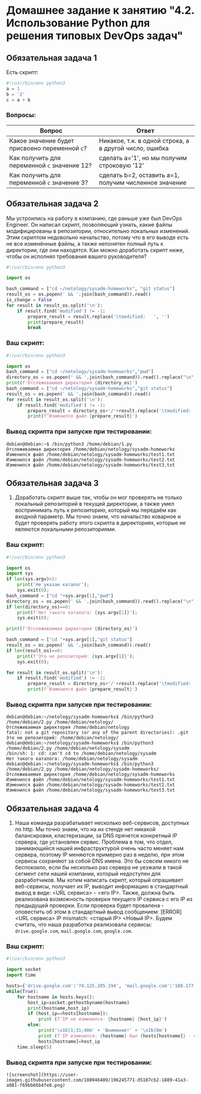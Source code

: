 # Домашнее задание к занятию "4.2. Использование Python для решения типовых DevOps задач"

## Обязательная задача 1

Есть скрипт:
```python
#!/usr/bin/env python3
a = 1
b = '2'
c = a + b
```

### Вопросы:
| Вопрос  | Ответ |
| ------------- | ------------- |
| Какое значение будет присвоено переменной `c`?  | Никакое, т.к. в одной строка, а в другой число, ошибка  |
| Как получить для переменной `c` значение 12?  | сделать a='1', но мы получим строковую '12'  |
| Как получить для переменной `c` значение 3?  | сделать b=2, оставить а=1, получим численное значение  |

## Обязательная задача 2
Мы устроились на работу в компанию, где раньше уже был DevOps Engineer. Он написал скрипт, позволяющий узнать, какие файлы модифицированы в репозитории, относительно локальных изменений. Этим скриптом недовольно начальство, потому что в его выводе есть не все изменённые файлы, а также непонятен полный путь к директории, где они находятся. Как можно доработать скрипт ниже, чтобы он исполнял требования вашего руководителя?

```python
#!/usr/bin/env python3

import os

bash_command = ["cd ~/netology/sysadm-homeworks", "git status"]
result_os = os.popen(' && '.join(bash_command)).read()
is_change = False
for result in result_os.split('\n'):
    if result.find('modified') != -1:
        prepare_result = result.replace('\tmodified:   ', '')
        print(prepare_result)
        break
```

### Ваш скрипт:
```python
#!/usr/bin/env python3

import os
bash_command = ["cd ~/netology/sysadm-homeworks","pwd"]
directory_os = os.popen(' && '.join(bash_command)).read().replace("\n","")
print(f'Отслеживаемая директория {directory_os}')
bash_command = ["cd ~/netology/sysadm-homeworks","git status"]
result_os = os.popen(' && '.join(bash_command)).read()
for result in result_os.split('\n'):
    if result.find('modified') != -1:
        prepare_result = directory_os+'/'+result.replace('\tmodified:   ', '')
        print(f'Изменился файл {prepare_result}')
```

### Вывод скрипта при запуске при тестировании:
```
debian@debian:~$ /bin/python3 /home/debian/1.py
Отслеживаемая директория /home/debian/netology/sysadm-homeworks
Изменился файл /home/debian/netology/sysadm-homeworks/test1.txt
Изменился файл /home/debian/netology/sysadm-homeworks/test2.txt
Изменился файл /home/debian/netology/sysadm-homeworks/test3.txt
```

## Обязательная задача 3
1. Доработать скрипт выше так, чтобы он мог проверять не только локальный репозиторий в текущей директории, а также умел воспринимать путь к репозиторию, который мы передаём как входной параметр. Мы точно знаем, что начальство коварное и будет проверять работу этого скрипта в директориях, которые не являются локальными репозиториями.

### Ваш скрипт:
```python
#!/usr/bin/env python3

import os
import sys
if len(sys.argv)<2:
    print('Не указан каталог');
    sys.exit(0);
bash_command = ["cd "+sys.argv[1],"pwd"]
directory_os = os.popen(' && '.join(bash_command)).read().replace("\n","")
if len(directory_os)==0:
    print(f'Нет такого каталога: {sys.argv[1]}');
    sys.exit(0);

print(f'Отслеживаемая директория {directory_os}')

bash_command = ["cd "+sys.argv[1],"git status"]
result_os = os.popen(' && '.join(bash_command)).read()
if len(result_os)==0:
    print(f'Это не репозиторий: {sys.argv[1]}');
    sys.exit(0);

for result in result_os.split('\n'):
    if result.find('modified') != -1:
        prepare_result = directory_os+'/'+result.replace('\tmodified:   ', '')
        print(f'Изменился файл {prepare_result}')
```

### Вывод скрипта при запуске при тестировании:
```
debian@debian:~/netology/sysadm-homeworks$ /bin/python3 /home/debian/2.py /home/debian/netology/
Отслеживаемая директория /home/debian/netology
fatal: not a git repository (or any of the parent directories): .git
Это не репозиторий: /home/debian/netology/
debian@debian:~/netology/sysadm-homeworks$ /bin/python3 /home/debian/2.py /home/debian/netology/sysadm
/bin/sh: 1: cd: can't cd to /home/debian/netology/sysadm
Нет такого каталога: /home/debian/netology/sysadm
debian@debian:~/netology/sysadm-homeworks$ /bin/python3 /home/debian/2.py /home/debian/netology/sysadm-homeworks/
Отслеживаемая директория /home/debian/netology/sysadm-homeworks
Изменился файл /home/debian/netology/sysadm-homeworks/test1.txt
Изменился файл /home/debian/netology/sysadm-homeworks/test2.txt
Изменился файл /home/debian/netology/sysadm-homeworks/test3.txt

```

## Обязательная задача 4
1. Наша команда разрабатывает несколько веб-сервисов, доступных по http. Мы точно знаем, что на их стенде нет никакой балансировки, кластеризации, за DNS прячется конкретный IP сервера, где установлен сервис. Проблема в том, что отдел, занимающийся нашей инфраструктурой очень часто меняет нам сервера, поэтому IP меняются примерно раз в неделю, при этом сервисы сохраняют за собой DNS имена. Это бы совсем никого не беспокоило, если бы несколько раз сервера не уезжали в такой сегмент сети нашей компании, который недоступен для разработчиков. Мы хотим написать скрипт, который опрашивает веб-сервисы, получает их IP, выводит информацию в стандартный вывод в виде: <URL сервиса> - <его IP>. Также, должна быть реализована возможность проверки текущего IP сервиса c его IP из предыдущей проверки. Если проверка будет провалена - оповестить об этом в стандартный вывод сообщением: [ERROR] <URL сервиса> IP mismatch: <старый IP> <Новый IP>. Будем считать, что наша разработка реализовала сервисы: `drive.google.com`, `mail.google.com`, `google.com`.

### Ваш скрипт:
```python
#!/usr/bin/env python3

import socket
import time

hosts={'drive.google.com':'74.125.205.194', 'mail.google.com':'108.177.14.18', 'google.com':'74.125.205.113'}
while(True):
    for hostname in hosts.keys():
        host_ip=socket.gethostbyname(hostname)
        print(hostname,host_ip)
        if (host_ip==hosts[hostname]):
            print (f'IP не изменился: {hostname} {host_ip}')
        else:
            print('\x1b[1;31;40m' + 'Внимание!' + '\x1b[0m')
            print (f'IP изменился: {hostname} был {hosts[hostname]} - стал {host_ip}')
            hosts[hostname]=host_ip
    time.sleep(5)
```

### Вывод скрипта при запуске при тестировании:
```
![screenshot](https://user-images.githubusercontent.com/108946489/196245771-d5107cb2-1889-41a3-a081-f69bb66b4fe8.png)
```

